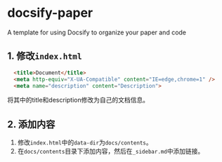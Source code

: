 # docsify-paper
A template for using Docsify to organize your paper and code

## 1. 修改`index.html`
```html
  <title>Document</title>
  <meta http-equiv="X-UA-Compatible" content="IE=edge,chrome=1" />
  <meta name="description" content="Description">
```
将其中的title和description修改为自己的文档信息。


## 2. 添加内容
1. 修改`index.html`中的`data-dir`为`docs/contents`。
1. 在`docs/contents`目录下添加内容，然后在`_sidebar.md`中添加链接。